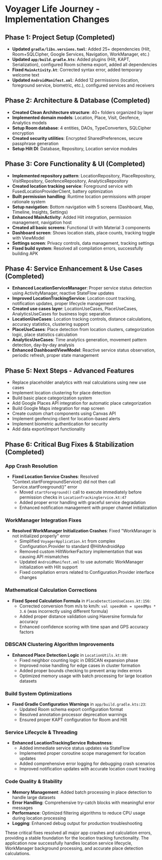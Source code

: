 # Voyager Life Journey - Implementation Changes

## Phase 1: Project Setup (Completed)
- **Updated `gradle/libs.versions.toml`**: Added 25+ dependencies (Hilt, Room+SQLCipher, Google Services, Navigation, WorkManager, etc.)
- **Updated `app/build.gradle.kts`**: Added plugins (Hilt, KAPT, Serialization), configured Room schema export, added all dependencies
- **Fixed `MainActivity.kt`**: Corrected syntax error, added temporary welcome text
- **Updated `AndroidManifest.xml`**: Added 12 permissions (location, foreground service, biometric, etc.), configured services and receivers

## Phase 2: Architecture & Database (Completed)
- **Created Clean Architecture structure**: 40+ folders organized by layer
- **Implemented domain models**: Location, Place, Visit, Geofence, Analytics models  
- **Setup Room database**: 4 entities, DAOs, TypeConverters, SQLCipher encryption
- **Created security utilities**: Encrypted SharedPreferences, secure passphrase generation
- **Setup Hilt DI**: Database, Repository, Location service modules

## Phase 3: Core Functionality & UI (Completed)
- **Implemented repository pattern**: LocationRepository, PlaceRepository, VisitRepository, GeofenceRepository, AnalyticsRepository
- **Created location tracking service**: Foreground service with FusedLocationProviderClient, battery optimization
- **Built permission handling**: Runtime location permissions with proper rationale system
- **Setup navigation**: Bottom navigation with 5 screens (Dashboard, Map, Timeline, Insights, Settings)
- **Enhanced MainActivity**: Added Hilt integration, permission management, navigation host
- **Created all basic screens**: Functional UI with Material 3 components
- **Dashboard screen**: Shows location stats, place counts, tracking toggle with ViewModel
- **Settings screen**: Privacy controls, data management, tracking settings
- **Fixed build system**: Resolved all compilation errors, successfully building APK

## Phase 4: Service Enhancement & Use Cases (Completed)
- **Enhanced LocationServiceManager**: Proper service status detection using ActivityManager, reactive StateFlow updates
- **Improved LocationTrackingService**: Location count tracking, notification updates, proper lifecycle management  
- **Created use cases layer**: LocationUseCases, PlaceUseCases, AnalyticsUseCases for business logic separation
- **LocationUseCases**: Location tracking controls, distance calculations, accuracy statistics, clustering support
- **PlaceUseCases**: Place detection from location clusters, categorization logic, place statistics calculation
- **AnalyticsUseCases**: Time analytics generation, movement pattern detection, day-by-day analysis
- **Enhanced DashboardViewModel**: Reactive service status observation, periodic refresh, proper state management

## Phase 5: Next Steps - Advanced Features
- Replace placeholder analytics with real calculations using new use cases
- Implement location clustering for place detection
- Build basic place categorization system  
- Add Google Places API integration for automatic place categorization
- Build Google Maps integration for map screen
- Create custom chart components using Canvas API
- Implement geofencing client for location-based alerts
- Implement biometric authentication for security
- Add data export/import functionality

## Phase 6: Critical Bug Fixes & Stabilization (Completed)
### App Crash Resolution
- **Fixed Location Service Crashes**: Resolved "Context.startForegroundService() did not then call Service.startForeground()" error
  - Moved `startForeground()` call to execute immediately before permission checks in `LocationTrackingService.kt:47`
  - Added proper error handling with graceful service degradation
  - Enhanced notification management with proper channel initialization

### WorkManager Integration Fixes
- **Resolved WorkManager Initialization Crashes**: Fixed "WorkManager is not initialized properly" error
  - Simplified `VoyagerApplication.kt` from complex Configuration.Provider to standard @HiltAndroidApp
  - Removed custom HiltWorkerFactory implementation that was causing API mismatches
  - Updated `AndroidManifest.xml` to use automatic WorkManager initialization with Hilt support
  - Fixed compilation errors related to Configuration.Provider interface changes

### Mathematical Calculation Corrections
- **Fixed Speed Calculation Formula** in `PlaceDetectionUseCases.kt:156`:
  - Corrected conversion from m/s to km/h: `val speedKmh = speedMps * 3.6` (was incorrectly using different formula)
  - Added proper distance validation using Haversine formula for accuracy
  - Enhanced confidence scoring with time span and GPS accuracy factors

### DBSCAN Clustering Algorithm Improvements
- **Enhanced Place Detection Logic** in `LocationUtils.kt:89`:
  - Fixed neighbor counting logic in DBSCAN expansion phase
  - Improved noise handling for edge cases in cluster formation
  - Added proper bounds checking to prevent array index errors
  - Optimized memory usage with batch processing for large location datasets

### Build System Optimizations
- **Fixed Gradle Configuration Warnings** in `app/build.gradle.kts:23`:
  - Updated Room schema export configuration format
  - Resolved annotation processor deprecation warnings
  - Ensured proper KAPT configuration for Room and Hilt

### Service Lifecycle & Threading
- **Enhanced LocationTrackingService Robustness**:
  - Added immediate service status updates via StateFlow
  - Implemented proper coroutine scope management for location updates
  - Added comprehensive error logging for debugging crash scenarios
  - Improved notification updates with accurate location count tracking

### Code Quality & Stability
- **Memory Management**: Added batch processing in place detection to handle large datasets
- **Error Handling**: Comprehensive try-catch blocks with meaningful error messages
- **Performance**: Optimized filtering algorithms to reduce CPU usage during location processing
- **Logging**: Enhanced debug output for production troubleshooting

These critical fixes resolved all major app crashes and calculation errors, providing a stable foundation for the location tracking functionality. The application now successfully handles location service lifecycle, WorkManager background processing, and accurate place detection calculations.
